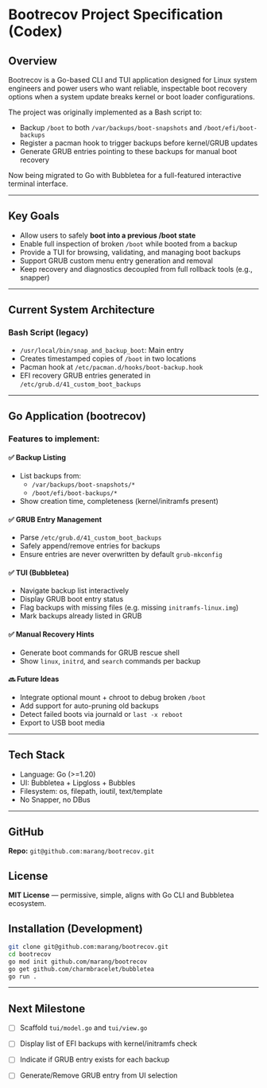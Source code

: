 # Bootrecov Project Specification (Codex)

## Overview
Bootrecov is a Go-based CLI and TUI application designed for Linux system engineers and power users who want reliable, inspectable boot recovery options when a system update breaks kernel or boot loader configurations.

The project was originally implemented as a Bash script to:
- Backup `/boot` to both `/var/backups/boot-snapshots` and `/boot/efi/boot-backups`
- Register a pacman hook to trigger backups before kernel/GRUB updates
- Generate GRUB entries pointing to these backups for manual boot recovery

Now being migrated to Go with Bubbletea for a full-featured interactive terminal interface.

---

## Key Goals
- Allow users to safely **boot into a previous /boot state**
- Enable full inspection of broken `/boot` while booted from a backup
- Provide a TUI for browsing, validating, and managing boot backups
- Support GRUB custom menu entry generation and removal
- Keep recovery and diagnostics decoupled from full rollback tools (e.g., snapper)

---

## Current System Architecture

### Bash Script (legacy)
- `/usr/local/bin/snap_and_backup_boot`: Main entry
- Creates timestamped copies of `/boot` in two locations
- Pacman hook at `/etc/pacman.d/hooks/boot-backup.hook`
- EFI recovery GRUB entries generated in `/etc/grub.d/41_custom_boot_backups`

---

## Go Application (bootrecov)

### Features to implement:

#### ✅ Backup Listing
- List backups from:
  - `/var/backups/boot-snapshots/*`
  - `/boot/efi/boot-backups/*`
- Show creation time, completeness (kernel/initramfs present)

#### ✅ GRUB Entry Management
- Parse `/etc/grub.d/41_custom_boot_backups`
- Safely append/remove entries for backups
- Ensure entries are never overwritten by default `grub-mkconfig`

#### ✅ TUI (Bubbletea)
- Navigate backup list interactively
- Display GRUB boot entry status
- Flag backups with missing files (e.g. missing `initramfs-linux.img`)
- Mark backups already listed in GRUB

#### ✅ Manual Recovery Hints
- Generate boot commands for GRUB rescue shell
- Show `linux`, `initrd`, and `search` commands per backup

#### 🔜 Future Ideas
- Integrate optional mount + chroot to debug broken `/boot`
- Add support for auto-pruning old backups
- Detect failed boots via journald or `last -x reboot`
- Export to USB boot media

---

## Tech Stack
- Language: Go (>=1.20)
- UI: Bubbletea + Lipgloss + Bubbles
- Filesystem: os, filepath, ioutil, text/template
- No Snapper, no DBus

---

## GitHub
**Repo:** `git@github.com:marang/bootrecov.git`

## License
**MIT License** — permissive, simple, aligns with Go CLI and Bubbletea ecosystem.

## Installation (Development)
```bash
git clone git@github.com:marang/bootrecov.git
cd bootrecov
go mod init github.com/marang/bootrecov
go get github.com/charmbracelet/bubbletea
go run .
```

---

## Next Milestone
- [ ] Scaffold `tui/model.go` and `tui/view.go`
- [ ] Display list of EFI backups with kernel/initramfs check
- [ ] Indicate if GRUB entry exists for each backup
- [ ] Generate/Remove GRUB entry from UI selection

